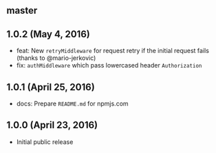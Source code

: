 ## master

## 1.0.2 (May 4, 2016)

* feat: New `retryMiddleware` for request retry if the initial request fails (thanks to @mario-jerkovic)
* fix: `authMiddleware` which pass lowercased header `Authorization`

## 1.0.1 (April 25, 2016)

* docs: Prepare `README.md` for npmjs.com

## 1.0.0 (April 23, 2016)

* Initial public release
